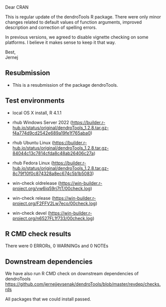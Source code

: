 Dear CRAN

This is regular update of the dendroTools R package. There were only minor changes related to default values of function arguments, improved description and correction of spelling errors. 

In previous versions, we agreed to disable vignette checking on some platforms. I believe it makes sense to keep it that way.  

Best,   
Jernej


##  Resubmission
* This is a resubmission of the package dendroTools.

## Test environments
* local OS X install, R 4.1.1

* rhub Windows Server 2022 (https://builder.r-hub.io/status/original/dendroTools_1.2.8.tar.gz-f4a774d9cd2542e689a19fe1f765aba0)
* rhub Ubuntu Linux (https://builder.r-hub.io/status/original/dendroTools_1.2.8.tar.gz-84044c13c7814cfda8c48ab26406c27a)
* rhub Fedora Linux (https://builder.r-hub.io/status/original/dendroTools_1.2.8.tar.gz-8c79f10f0c874328a8ec674c5b1b5083)

* win-check oldrelease (https://win-builder.r-project.org/vw6iq59rj7tT/00check.log)
* win-check release (https://win-builder.r-project.org/F2FFV2Lw7eco/00check.log)
* win-check devel (https://win-builder.r-project.org/n6527FL1f733/00check.log)

## R CMD check results
There were 0 ERRORs, 0 WARNINGs and 0 NOTEs

## Downstream dependencies
We have also run R CMD check on downstream dependencies of dendroTools
https://github.com/jernejjevsenak/dendroTools/blob/master/revdep/checks.rds

All packages that we could install passed. 
